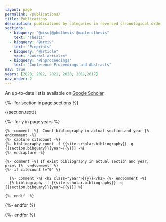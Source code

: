 ```yaml
---
layout: page
permalink: /publications/
title: Publications
description: publications by categories in reversed chronological order.
sections:
  - bibquery: "@misc|@phdthesis|@mastersthesis"
    text: "Thesis"
  - bibquery: "@arxiv"
    text: "Preprints"
  - bibquery: "@article"
    text: "Journal Articles"
  - bibquery: "@inproceedings"
    text: "Conference Proceedings and Abstracts"
nav: true
years: [2023, 2022, 2021, 2020, 2019,2017]
nav_order: 2
---
```

<!-- _pages/publications.md -->
An up-to-date list is available on [Google Scholar](https://scholar.google.com/citations?user=HuXdcKkAAAAJ&hl=en).

<div class="publications">

{%- for section in page.sections %}
  <a id="{{section.text}}"></a>
  <p class="bibtitle">{{section.text}}</p>
  {%- for y in page.years %}

    {%- comment -%}  Count bibliography in actual section and year {%- endcomment -%}
    {%- capture citecount -%}
    {%- bibliography_count -f {{site.scholar.bibliography}} -q {{section.bibquery}}[year={{y}}] -%}
    {%- endcapture -%}

    {%- comment -%} If exist bibliography in actual section and year, print {%- endcomment -%}
    {%- if citecount !="0" %}

      {%- comment -%} <h2 class="year">{{y}}</h2> {%- endcomment -%}
      {% bibliography -f {{site.scholar.bibliography}} -q {{section.bibquery}}[year={{y}}] %}

    {%- endif -%}

  {%- endfor %}

{%- endfor %}

</div>

